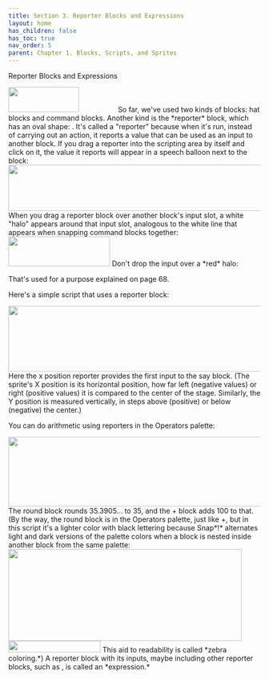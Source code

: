```yaml
---
title: Section 3. Reporter Blocks and Expressions
layout: home
has_children: false
has_toc: true
nav_order: 5
parent: Chapter 1. Blocks, Scripts, and Sprites
---
```


Reporter Blocks and Expressions

<img src="/snap-manual/assets/images/image65.png" style="width:141px; height:50px">
<img src="/snap-manual/assets/images/image66.png" style="width:70px; height:15px">
So far, we've used two kinds of blocks: hat blocks
and command blocks. Another kind is the *reporter* block, which has an
oval shape: . It's called a "reporter" because when it's run, instead of
carrying out an action, it reports a value that can be used as an input
to another block. If you drag a reporter into the scripting area by
itself and click on it, the value it reports will appear in a speech
balloon next to the block:

<img src="/snap-manual/assets/images/image67.png" style="width:510px; height:92px">
When you drag a reporter block over
another block's input slot, a white "halo" appears around that input
slot, analogous to the white line that appears when snapping command
blocks together:

<img src="/snap-manual/assets/images/image71.png" style="width:203px; height:59px">
Don't drop the input over a *red* halo:

That's used for a purpose explained on page 68.

Here's a simple script that uses a reporter block:

<img src="/snap-manual/assets/images/image72.png" style="width:511px; height:131px">
Here the x position reporter provides the
first input to the say block. (The sprite's X position is its horizontal
position, how far left (negative values) or right (positive values) it
is compared to the center of the stage. Similarly, the Y position is
measured vertically, in steps above (positive) or below (negative) the
center.)

You can do arithmetic using reporters in the Operators palette:

<img src="/snap-manual/assets/images/image76.png" style="width:601px; height:139px">
The round block rounds 35.3905... to 35,
and the + block adds 100 to that. (By the way, the round block is in the
Operators palette, just like +, but in this script it's a lighter color
with black lettering because Snap*!* alternates light and dark versions
of the palette colors when a block is nested inside another block from
the same palette:

<img src="/snap-manual/assets/images/image80.png" style="width:466px; height:183px">


<img src="/snap-manual/assets/images/image81.png" style="width:184px; height:23px">
This aid to readability is called *zebra
coloring.*) A reporter block with its inputs, maybe including other
reporter blocks, such as , is called an *expression.*

